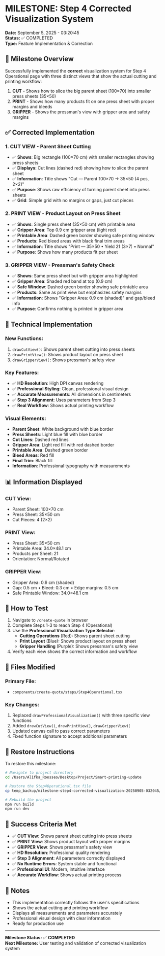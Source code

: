 # MILESTONE: Step 4 Corrected Visualization System
**Date:** September 5, 2025 - 03:20:45  
**Status:** ✅ COMPLETED  
**Type:** Feature Implementation & Correction

## 🎯 **Milestone Overview**

Successfully implemented the **correct** visualization system for Step 4 Operational page with three distinct views that show the actual cutting and printing workflow:

1. **CUT** - Shows how to slice the big parent sheet (100×70) into smaller press sheets (35×50)
2. **PRINT** - Shows how many products fit on one press sheet with proper margins and bleeds
3. **GRIPPER** - Shows the pressman's view with gripper area and safety margins

## ✅ **Corrected Implementation**

### **1. CUT VIEW - Parent Sheet Cutting**
- ✅ **Shows**: Big rectangle (100×70 cm) with smaller rectangles showing press sheets
- ✅ **Displays**: Cut lines (dashed red) showing how to slice the parent sheet
- ✅ **Information**: Title shows "Cut — Parent 100×70 → 35×50 (4 pcs, 2×2)"
- ✅ **Purpose**: Shows raw efficiency of turning parent sheet into press sheets
- ✅ **Grid**: Simple grid with no margins or gaps, just cut pieces

### **2. PRINT VIEW - Product Layout on Press Sheet**
- ✅ **Shows**: Single press sheet (35×50 cm) with printable area
- ✅ **Gripper Area**: Top 0.9 cm gripper area (light red)
- ✅ **Printable Area**: Dashed green border showing safe printing window
- ✅ **Products**: Red bleed areas with black final trim areas
- ✅ **Information**: Title shows "Print — 35×50 • Yield 21 (3×7) • Normal"
- ✅ **Purpose**: Shows how many products fit per sheet

### **3. GRIPPER VIEW - Pressman's Safety Check**
- ✅ **Shows**: Same press sheet but with gripper area highlighted
- ✅ **Gripper Area**: Shaded red band at top (0.9 cm)
- ✅ **Safe Window**: Dashed green border showing safe printable area
- ✅ **Products**: Same as print view but emphasizes safety margins
- ✅ **Information**: Shows "Gripper Area: 0.9 cm (shaded)" and gap/bleed info
- ✅ **Purpose**: Confirms nothing is printed in gripper area

## 🔧 **Technical Implementation**

### **New Functions:**
1. `drawCutView()`: Shows parent sheet cutting into press sheets
2. `drawPrintView()`: Shows product layout on press sheet
3. `drawGripperView()`: Shows pressman's safety view

### **Key Features:**
- ✅ **HD Resolution**: High DPI canvas rendering
- ✅ **Professional Styling**: Clean, professional visual design
- ✅ **Accurate Measurements**: All dimensions in centimeters
- ✅ **Step 3 Alignment**: Uses parameters from Step 3
- ✅ **Real Workflow**: Shows actual printing workflow

### **Visual Elements:**
- **Parent Sheet**: White background with blue border
- **Press Sheets**: Light blue fill with blue border
- **Cut Lines**: Dashed red lines
- **Gripper Area**: Light red fill with red dashed border
- **Printable Area**: Dashed green border
- **Bleed Areas**: Red fill
- **Final Trim**: Black fill
- **Information**: Professional typography with measurements

## 📊 **Information Displayed**

### **CUT View:**
- Parent Sheet: 100×70 cm
- Press Sheet: 35×50 cm
- Cut Pieces: 4 (2×2)

### **PRINT View:**
- Press Sheet: 35×50 cm
- Printable Area: 34.0×48.1 cm
- Products per Sheet: 21
- Orientation: Normal/Rotated

### **GRIPPER View:**
- Gripper Area: 0.9 cm (shaded)
- Gap: 0.5 cm • Bleed: 0.3 cm • Edge margins: 0.5 cm
- Safe Printable Window: 34.0×48.1 cm

## 🚀 **How to Test**

1. Navigate to `/create-quote` in browser
2. Complete Steps 1-3 to reach Step 4 (Operational)
3. Use the **Professional Visualization Type Selector**:
   - **Cutting Operations** (Red): Shows parent sheet cutting
   - **Print Layout** (Blue): Shows product layout on press sheet
   - **Gripper Handling** (Purple): Shows pressman's safety view
4. Verify each view shows the correct information and workflow

## 📁 **Files Modified**

### **Primary File:**
- `components/create-quote/steps/Step4Operational.tsx`

### **Key Changes:**
1. Replaced `drawProfessionalVisualization()` with three specific view functions
2. Added `drawCutView()`, `drawPrintView()`, `drawGripperView()`
3. Updated canvas call to pass correct parameters
4. Fixed function signature to accept additional parameters

## 🔄 **Restore Instructions**

To restore this milestone:

```bash
# Navigate to project directory
cd /Users/Alifka_Roosseo/Desktop/Project/Smart-printing-update

# Restore the Step4Operational.tsx file
cp temp_backup/milestone-step4-corrected-visualization-20250905-032045/Step4Operational.tsx components/create-quote/steps/

# Rebuild the project
npm run build
npm run dev
```

## 🎉 **Success Criteria Met**

- ✅ **CUT View**: Shows parent sheet cutting into press sheets
- ✅ **PRINT View**: Shows product layout with proper margins
- ✅ **GRIPPER View**: Shows pressman's safety view
- ✅ **HD Resolution**: Professional quality rendering
- ✅ **Step 3 Alignment**: All parameters correctly displayed
- ✅ **No Runtime Errors**: System stable and functional
- ✅ **Professional UI**: Modern, intuitive interface
- ✅ **Accurate Workflow**: Shows actual printing process

## 📝 **Notes**

- This implementation correctly follows the user's specifications
- Shows the actual cutting and printing workflow
- Displays all measurements and parameters accurately
- Professional visual design with clear information
- Ready for production use

---

**Milestone Status:** ✅ **COMPLETED**  
**Next Milestone:** User testing and validation of corrected visualization system
